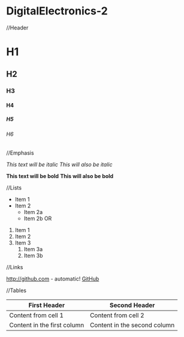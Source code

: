 # DigitalElectronics-2

//Header

# H1
## H2
### H3
#### H4
##### H5
###### H6

//Emphasis

*This text will be italic*
_This will also be italic_

**This text will be bold**
__This will also be bold__

//Lists 

* Item 1
* Item 2
  * Item 2a
  * Item 2b
                 OR
1. Item 1
1. Item 2
1. Item 3
   1. Item 3a
   1. Item 3b

//Links

http://github.com - automatic!
[GitHub](http://github.com)

//Tables

First Header | Second Header
------------ | -------------
Content from cell 1 | Content from cell 2
Content in the first column | Content in the second column

